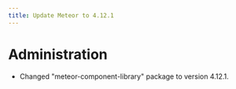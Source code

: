 ```yaml
---
title: Update Meteor to 4.12.1
---
```

# Administration
* Changed "meteor-component-library" package to version 4.12.1.